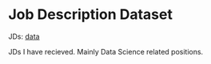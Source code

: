 # Job Description Dataset

JDs: [data](./data)  

JDs I have recieved. Mainly Data Science related positions. 
